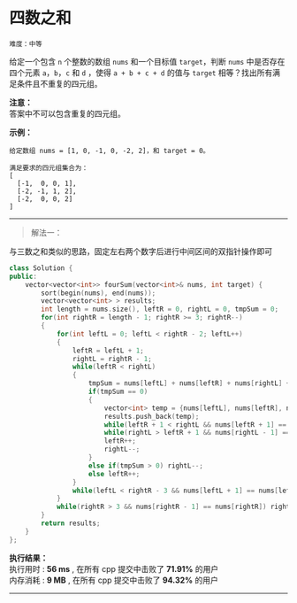 # 四数之和 #  
`难度：中等` 
 
给定一个包含 `n` 个整数的数组 `nums` 和一个目标值 `target`，判断 `nums` 中是否存在四个元素 `a`，`b`，`c` 和 `d` ，使得 `a + b + c + d` 的值与 `target` 相等？找出所有满足条件且不重复的四元组。


**注意：**   
答案中不可以包含重复的四元组。

**示例：**  
```
给定数组 nums = [1, 0, -1, 0, -2, 2]，和 target = 0。

满足要求的四元组集合为：
[
  [-1,  0, 0, 1],
  [-2, -1, 1, 2],
  [-2,  0, 0, 2]
]
```

---  

>解法一：  

与三数之和类似的思路，固定左右两个数字后进行中间区间的双指针操作即可  
```C++
class Solution {
public:
    vector<vector<int>> fourSum(vector<int>& nums, int target) {
        sort(begin(nums), end(nums));
        vector<vector<int> > results;
        int length = nums.size(), leftR = 0, rightL = 0, tmpSum = 0;
        for(int rightR = length - 1; rightR >= 3; rightR--)
        {
            for(int leftL = 0; leftL < rightR - 2; leftL++)
            {
                leftR = leftL + 1;
                rightL = rightR - 1;
                while(leftR < rightL)
                {
                    tmpSum = nums[leftL] + nums[leftR] + nums[rightL] + nums[rightR] - target;
                    if(tmpSum == 0)
                    {
                        vector<int> temp = {nums[leftL], nums[leftR], nums[rightL], nums[rightR]};
                        results.push_back(temp);
                        while(leftR + 1 < rightL && nums[leftR + 1] == nums[leftR]) leftR++;
                        while(rightL > leftR + 1 && nums[rightL - 1] == nums[rightL]) rightL--;
                        leftR++;
                        rightL--;
                    }
                    else if(tmpSum > 0) rightL--;
                    else leftR++;
                }
                while(leftL < rightR - 3 && nums[leftL + 1] == nums[leftL]) leftL++;
            }
            while(rightR > 3 && nums[rightR - 1] == nums[rightR]) rightR--;
        }
        return results;
    }
};
```  

**执行结果：**  
执行用时 : **56 ms** , 在所有 cpp 提交中击败了 **71.91%** 的用户  
内存消耗 : **9 MB** , 在所有 cpp 提交中击败了 **94.32%** 的用户  

---  